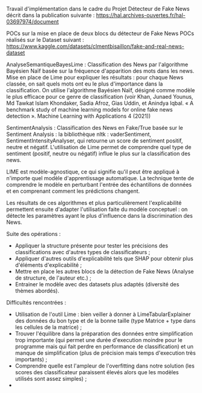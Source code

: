 Travail d'implémentation dans le cadre du Projet Détecteur de Fake News décrit dans la publication suivante : https://hal.archives-ouvertes.fr/hal-03697974/document


POCs sur la mise en place de deux blocs du détecteur de Fake News
POCs réalisés sur le Dataset suivant : https://www.kaggle.com/datasets/clmentbisaillon/fake-and-real-news-dataset

AnalyseSemantiqueBayesLime :
Classification des News par l'algorithme Bayésien Naïf basée sur la fréquence d'apparition des mots dans les news.
Mise en place de Lime pour expliquer les résultats : pour chaque News classée, on sait quels mots ont eu le plus d'importance dans la classification.
On utilise l'algorithme Bayésien Naïf, désigné comme modèle le plus efficace pour ce genre de classification (voir Khan, Junaed Younus, Md Tawkat Islam Khondaker, Sadia Afroz, Gias Uddin, et Anindya Iqbal. « A benchmark study of machine learning models for online fake news detection ». Machine Learning with Applications 4 (2021))

SentimentAnalysis :
Classification des News en Fake/True basée sur le Sentiment Analysis : la bibliothèque nltk : vaderSentiment, SentimentIntensityAnalyser, qui retourne un score de sentiment positif, neutre et négatif.
L'utilisation de Lime permet de comprendre quel type de sentiment (positif, neutre ou négatif) influe le plus sur la classification des news.

LIME est modèle-agnostique, ce qui signifie qu'il peut être appliqué à n'importe quel modèle d'apprentissage automatique. La technique tente de comprendre le modèle en perturbant l'entrée des échantillons de données et en comprenant comment les prédictions changent.

Les résultats de ces algorithmes et plus particulièrement l'explicabilité permettent ensuite d'adapter l'utilisation faite du modèle conceptuel : on détecte les paramètres ayant le plus d'influence dans la discrimination des News.

Suite des opérations : 
- Appliquer la structure présente pour tester les précisions des classifications avec d'autres types de classificateurs ;
- Appliquer d'autres outils d'explicabilité tels que SHAP pour obtenir plus d'éléments d'explicabilité ;
- Mettre en place les autres blocs de la détection de Fake News (Analyse de structure, de l'auteur etc.) ;
- Entrainer le modèle avec des datasets plus adaptés (diversité des thèmes abordés).

Difficultés rencontrées :
- Utilisation de l'outil Lime : bien veiller à donner à LimeTabularExplainer des données du bon type et de la bonne taille (type Matrice + type dans les cellules de la matrice) ;
- Trouver l'équilibre dans la préparation des données entre simplification trop importante (qui permet une durée d'execution moindre pour le programme mais qui fait perdre en performance de classification) et un manque de simplification (plus de précision mais temps d'execution très importants) ;
- Comprendre quelle est l'ampleur de l'overfitting dans notre solution (les scores des classificateur paraissent élevés alors que les modèles utilisés sont assez simples) ;
- 